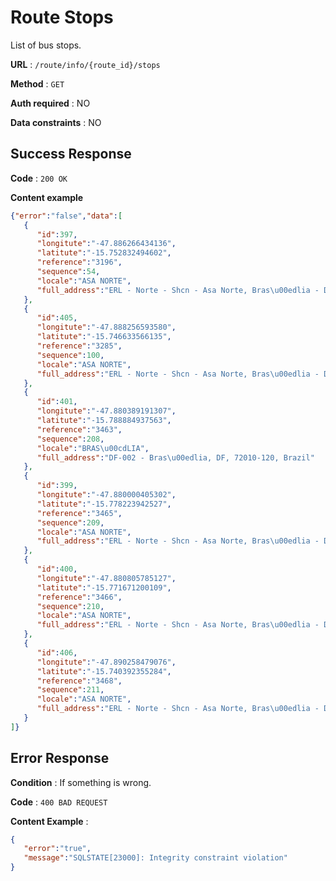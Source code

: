 # Route Stops

List of bus stops.

**URL** : `/route/info/{route_id}/stops`

**Method** : `GET`

**Auth required** : NO

**Data constraints** : NO

## Success Response

**Code** : `200 OK`

**Content example**

```json
{"error":"false","data":[  
   {  
      "id":397,
      "longitute":"-47.886266434136",
      "latitute":"-15.752832494602",
      "reference":"3196",
      "sequence":54,
      "locale":"ASA NORTE",
      "full_address":"ERL - Norte - Shcn - Asa Norte, Bras\u00edlia - DF, 70863-110, Brazil"
   },
   {  
      "id":405,
      "longitute":"-47.888256593580",
      "latitute":"-15.746633566135",
      "reference":"3285",
      "sequence":100,
      "locale":"ASA NORTE",
      "full_address":"ERL - Norte - Shcn - Asa Norte, Bras\u00edlia - DF, 70872-090, Brazil"
   },
   {  
      "id":401,
      "longitute":"-47.880389191307",
      "latitute":"-15.788884937563",
      "reference":"3463",
      "sequence":208,
      "locale":"BRAS\u00cdLIA",
      "full_address":"DF-002 - Bras\u00edlia, DF, 72010-120, Brazil"
   },
   {  
      "id":399,
      "longitute":"-47.880000405302",
      "latitute":"-15.778223942527",
      "reference":"3465",
      "sequence":209,
      "locale":"ASA NORTE",
      "full_address":"ERL - Norte - Shcn - Asa Norte, Bras\u00edlia - DF, 70833-110, Brazil"
   },
   {  
      "id":400,
      "longitute":"-47.880805785127",
      "latitute":"-15.771671200109",
      "reference":"3466",
      "sequence":210,
      "locale":"ASA NORTE",
      "full_address":"ERL - Norte - Shcn - Asa Norte, Bras\u00edlia - DF, 70843-070, Brazil"
   },
   {  
      "id":406,
      "longitute":"-47.890258479076",
      "latitute":"-15.740392355284",
      "reference":"3468",
      "sequence":211,
      "locale":"ASA NORTE",
      "full_address":"ERL - Norte - Shcn - Asa Norte, Bras\u00edlia - DF, 70874-070, Brazil"
   }
]}
```


## Error Response

**Condition** : If something is wrong.

**Code** : `400 BAD REQUEST`

**Content Example** :

```json
{  
   "error":"true",
   "message":"SQLSTATE[23000]: Integrity constraint violation"
}
```